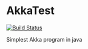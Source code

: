 AkkaTest
========

[![Build Status](https://travis-ci.org/dharmeshkakadia/AkkaTest.svg?branch=master)](https://travis-ci.org/dharmeshkakadia/AkkaTest)

Simplest Akka program in java